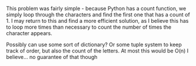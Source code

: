 This problem was fairly simple - because Python has a count function, we simply loop through the characters
and find the first one that has a count of 1. I may return to this and find a more efficient solution, 
as I believe this has to loop more times than necessary to count the number of times the character appears.

Possibly can use some sort of dictionary? Or some tuple system to keep track of order, but also the count of the letters.
At most this would be O(n) I believe... no guarantee of that though